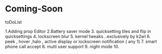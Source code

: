 Coming-Soon
===========
toDoList

1.Adding prop Editor
2.Battery saver mode
3. quicksetting tiles and flip in quicksettings
4. lockscreen blur
5. kernel tweaks ..exclusively by k2wl
6. peek , hover ,halo , active display or lockscreen notification ( any 1)
7. smart phone call accept 
8. multi user support
9. night mode
10. 
